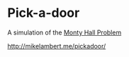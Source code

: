 # Pick-a-door

A simulation of the [Monty Hall Problem](https://en.wikipedia.org/wiki/Monty_Hall_problem)

http://mikelambert.me/pickadoor/
